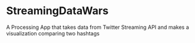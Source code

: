 # StreamingDataWars
A Processing App that takes data from Twitter Streaming API and makes a visualization comparing two hashtags
